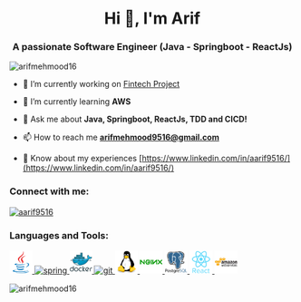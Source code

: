 <h1 align="center">Hi 👋, I'm Arif</h1>
<h3 align="center">A passionate Software Engineer (Java - Springboot - ReactJs)</h3>

<p align="left"> <img src="https://komarev.com/ghpvc/?username=arifmehmood16&label=Profile%20views&color=0e75b6&style=flat" alt="arifmehmood16" /> </p>

- 🔭 I’m currently working on [Fintech Project](https://pie-int.com/)

- 🌱 I’m currently learning **AWS**

- 💬 Ask me about **Java, Springboot, ReactJs, TDD and CICD!**

- 📫 How to reach me **arifmehmood9516@gmail.com**

- 📄 Know about my experiences [https://www.linkedin.com/in/aarif9516/](https://www.linkedin.com/in/aarif9516/)

<h3 align="left">Connect with me:</h3>
<p align="left">
<a href="https://linkedin.com/in/aarif9516" target="blank"><img align="center" src="https://raw.githubusercontent.com/rahuldkjain/github-profile-readme-generator/master/src/images/icons/Social/linked-in-alt.svg" alt="aarif9516" height="30" width="40" /></a>
</p>

<h3 align="left">Languages and Tools:</h3>
<p align="left"> <a href="https://www.java.com" target="_blank" rel="noreferrer"> <img src="https://raw.githubusercontent.com/devicons/devicon/master/icons/java/java-original.svg" alt="java" width="40" height="40"/> </a>  <a href="https://spring.io/" target="_blank" rel="noreferrer"> <img src="https://www.vectorlogo.zone/logos/springio/springio-icon.svg" alt="spring" width="40" height="40"/> </a> <a href="https://www.docker.com/" target="_blank" rel="noreferrer"> <img src="https://raw.githubusercontent.com/devicons/devicon/master/icons/docker/docker-original-wordmark.svg" alt="docker" width="40" height="40"/> </a> <a href="https://git-scm.com/" target="_blank" rel="noreferrer"> <img src="https://www.vectorlogo.zone/logos/git-scm/git-scm-icon.svg" alt="git" width="40" height="40"/> </a> <a href="https://www.linux.org/" target="_blank" rel="noreferrer"> <img src="https://raw.githubusercontent.com/devicons/devicon/master/icons/linux/linux-original.svg" alt="linux" width="40" height="40"/> </a> <a href="https://www.nginx.com" target="_blank" rel="noreferrer"> <img src="https://raw.githubusercontent.com/devicons/devicon/master/icons/nginx/nginx-original.svg" alt="nginx" width="40" height="40"/> </a> <a href="https://www.postgresql.org" target="_blank" rel="noreferrer"> <img src="https://raw.githubusercontent.com/devicons/devicon/master/icons/postgresql/postgresql-original-wordmark.svg" alt="postgresql" width="40" height="40"/> </a> <a href="https://reactjs.org/" target="_blank" rel="noreferrer"> <img src="https://raw.githubusercontent.com/devicons/devicon/master/icons/react/react-original-wordmark.svg" alt="react" width="40" height="40"/> </a> <a href="https://aws.amazon.com" target="_blank" rel="noreferrer"> <img src="https://raw.githubusercontent.com/devicons/devicon/master/icons/amazonwebservices/amazonwebservices-original-wordmark.svg" alt="aws" width="40" height="40"/> </a> </p>

<p><img align="center" src="https://github-readme-stats.vercel.app/api/top-langs?username=arifmehmood16&show_icons=true&locale=en&layout=compact" alt="arifmehmood16" /></p>
